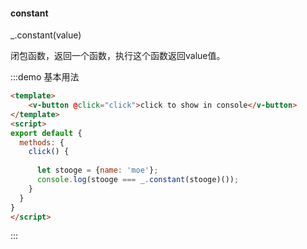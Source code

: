 #### constant

_.constant(value) 

闭包函数，返回一个函数，执行这个函数返回value值。

:::demo 基本用法
```html
<template>
    <v-button @click="click">click to show in console</v-button>
</template>
<script>
export default {
  methods: {
    click() {
      
      let stooge = {name: 'moe'};
      console.log(stooge === _.constant(stooge)());
    }
  }
}
</script>
```
:::
